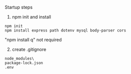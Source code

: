 Startup steps
1. npm init and install

```shell
npm init
npm install express path dotenv mysql body-parser cors
```

"npm install q" not required

2. create .gitignore

```
node_modules\
package-lock.json
.env
```
